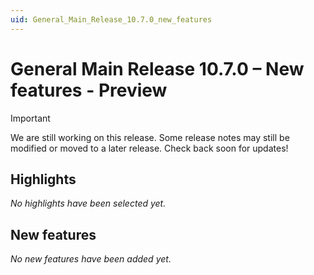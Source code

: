 ```yaml
---
uid: General_Main_Release_10.7.0_new_features
---
```


# General Main Release 10.7.0 – New features - Preview

> [!IMPORTANT]
> We are still working on this release. Some release notes may still be modified or moved to a later release. Check back soon for updates!

## Highlights

*No highlights have been selected yet.*

## New features

*No new features have been added yet.*
